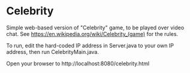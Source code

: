# Celebrity
Simple web-based version of "Celebrity" game, to be played over video chat. See https://en.wikipedia.org/wiki/Celebrity_(game) for the rules.

To run, edit the hard-coded IP address in Server.java to your own IP address, then run CelebrityMain.java.

Open your browser to http://localhost:8080/celebrity.html

